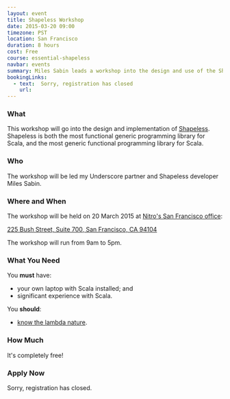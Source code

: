 ```yaml
---
layout: event
title: Shapeless Workshop
date: 2015-03-20 09:00
timezone: PST
location: San Francisco
duration: 8 hours
cost: Free
course: essential-shapeless
navbar: events
summary: Miles Sabin leads a workshop into the design and use of the Shapeless library.
bookingLinks:
  - text:  Sorry, registration has closed
    url:   
---
```


### What

This workshop will go into the design and implementation of [Shapeless](https://github.com/milessabin/shapeless).
Shapeless is both the most functional generic programming library for Scala, and the most generic functional programming library for Scala.

### Who

The workshop will be led my Underscore partner and Shapeless developer Miles Sabin.

### Where and When

The workshop will be held on 20 March 2015 at [Nitro's San Francisco office](https://www.gonitro.com/about/contact):

[225 Bush Street,
 Suite 700,
 San Francisco,
 CA 94104](https://www.google.com/maps/preview#!q=225+Bush+Street%2C+Suite+%23700+San+Francisco%2C+CA+94104&data=!4m15!2m14!1m13!1s0x80858089e1c87065%3A0xdaa20a6b35a74f41!3m8!1m3!1d4060!2d-122.4011715!3d37.7908343!3m2!1i1920!2i989!4f13.1!4m2!3d37.7908964!4d-122.4014997)

The workshop will run from 9am to 5pm.

### What You Need

You **must** have:

- your own laptop with Scala installed; and
- significant experience with Scala.

You **should**:

- [know the lambda nature](http://www.csd.uwo.ca/~magi/personal/humour/Computer_Folklore/The%20Lambda%20Nature%20Koan.html).

### How Much

It's completely free!

### Apply Now

Sorry, registration has closed.
